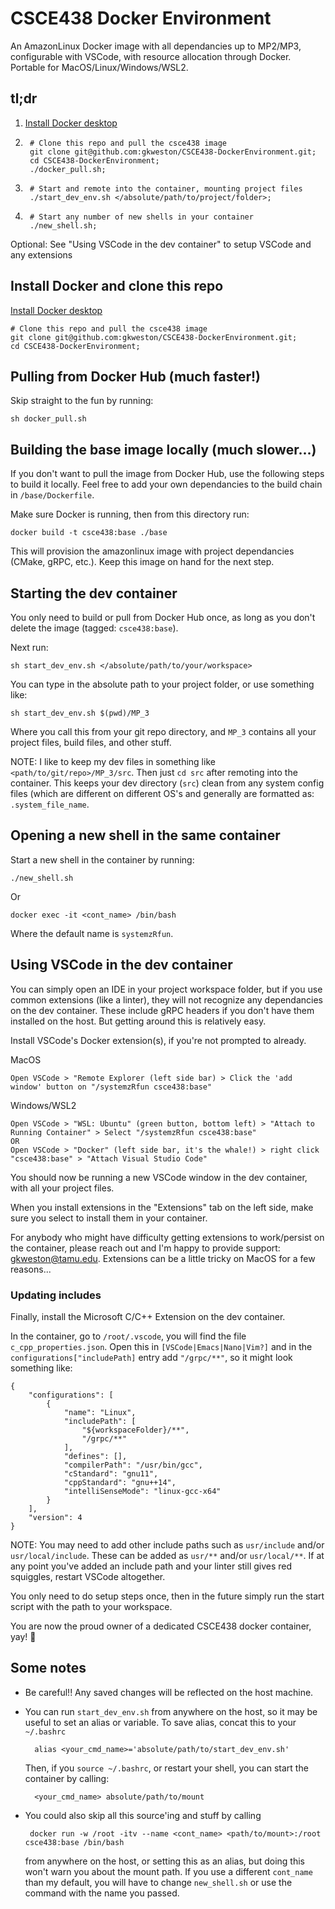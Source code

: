 # CSCE438 Docker Environment
An AmazonLinux Docker image with all dependancies up to MP2/MP3, configurable with VSCode, with resource allocation through Docker. Portable for MacOS/Linux/Windows/WSL2.

## tl;dr

1. [Install Docker desktop](https://docs.docker.com/get-docker/)
2.      # Clone this repo and pull the csce438 image
        git clone git@github.com:gkweston/CSCE438-DockerEnvironment.git;
        cd CSCE438-DockerEnvironment;
        ./docker_pull.sh;
3.      # Start and remote into the container, mounting project files
        ./start_dev_env.sh </absolute/path/to/project/folder>;
4.      # Start any number of new shells in your container
        ./new_shell.sh;

Optional: See "Using VSCode in the dev container" to setup VSCode and any extensions 

## Install Docker and clone this repo
[Install Docker desktop](https://docs.docker.com/get-docker/)

    # Clone this repo and pull the csce438 image
    git clone git@github.com:gkweston/CSCE438-DockerEnvironment.git;
    cd CSCE438-DockerEnvironment;

## Pulling from Docker Hub (much faster!)
Skip straight to the fun by running:

    sh docker_pull.sh

## Building the base image locally (much slower...)
If you don't want to pull the image from Docker Hub, use the following steps to build it locally. Feel free to add your own dependancies to the build chain in `/base/Dockerfile`.

Make sure Docker is running, then from this directory run:

    docker build -t csce438:base ./base

This will provision the amazonlinux image with project dependancies (CMake, gRPC, etc.). Keep this image on hand for the next step.  

## Starting the dev container

You only need to build or pull from Docker Hub once, as long as you don't delete the image (tagged: `csce438:base`).

Next run:

    sh start_dev_env.sh </absolute/path/to/your/workspace>

You can type in the absolute path to your project folder, or use something like:

    sh start_dev_env.sh $(pwd)/MP_3

Where you call this from your git repo directory, and `MP_3` contains all your project files, build files, and other stuff.

NOTE: I like to keep my dev files in something like `<path/to/git/repo>/MP_3/src`. Then just `cd src` after remoting into the container. This keeps your dev directory (`src`) clean from any system config files (which are different on different OS's and generally are formatted as: `.system_file_name`.

## Opening a new shell in the same container
Start a new shell in the container by running:

    ./new_shell.sh

Or
  
    docker exec -it <cont_name> /bin/bash

Where the default name is `systemzRfun`.

## Using VSCode in the dev container
You can simply open an IDE in your project workspace folder, but if you use common extensions (like a linter), they will not recognize any dependancies on the dev container. These include gRPC headers if you don't have them installed on the host. But getting around this is relatively easy. 

Install VSCode's Docker extension(s), if you're not prompted to already.

MacOS
    
    Open VSCode > "Remote Explorer (left side bar) > Click the 'add window' button on "/systemzRfun csce438:base"

Windows/WSL2
    
    Open VSCode > "WSL: Ubuntu" (green button, bottom left) > "Attach to Running Container" > Select "/systemzRfun csce438:base"
    OR
    Open VSCode > "Docker" (left side bar, it's the whale!) > right click "csce438:base" > "Attach Visual Studio Code"

You should now be running a new VSCode window in the dev container, with all your project files.

When you install extensions in the "Extensions" tab on the left side, make sure you select to install them in your container.

For anybody who might have difficulty getting extensions to work/persist on the container, please reach out and I'm happy to provide support: gkweston@tamu.edu. Extensions can be a little tricky on MacOS for a few reasons...

### Updating includes
Finally, install the Microsoft C/C++ Extension on the dev container.

In the container, go to `/root/.vscode`, you will find the file `c_cpp_properties.json`. Open this in `[VSCode|Emacs|Nano|Vim?]` and in the `configurations["includePath]` entry add `"/grpc/**"`, so it might look something like:

    {
        "configurations": [
            {
                "name": "Linux",
                "includePath": [
                    "${workspaceFolder}/**",
                    "/grpc/**"
                ],
                "defines": [],
                "compilerPath": "/usr/bin/gcc",
                "cStandard": "gnu11",
                "cppStandard": "gnu++14",
                "intelliSenseMode": "linux-gcc-x64"
            }
        ],
        "version": 4
    }

NOTE: You may need to add other include paths such as `usr/include` and/or `usr/local/include`. These can be added as `usr/**` and/or `usr/local/**`. If at any point you've added an include path and your linter still gives red squiggles, restart VSCode altogether.

You only need to do setup steps once, then in the future simply run the start script with the path to your workspace.

You are now the proud owner of a dedicated CSCE438 docker container, yay! 🙂

## Some notes
* Be careful!! Any saved changes will be reflected on the host machine.
 
* You can run `start_dev_env.sh` from anywhere on the host, so it may be useful to set an alias or variable. To save alias, concat this to your `~/.bashrc`

        alias <your_cmd_name>='absolute/path/to/start_dev_env.sh'

    Then, if you `source ~/.bashrc`, or restart your shell, you can start the container by calling:
    
        <your_cmd_name> absolute/path/to/mount

* You could also skip all this source'ing and stuff by calling

       docker run -w /root -itv --name <cont_name> <path/to/mount>:/root csce438:base /bin/bash

    from anywhere on the host, or setting this as an alias, but doing this won't warn you about the mount path. If you use a different `cont_name` than my default, you will have to change `new_shell.sh` or use the command with the name you passed.
